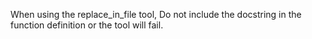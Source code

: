 When using the replace_in_file tool, Do not include the docstring in the function definition or the tool will fail.